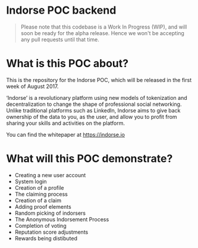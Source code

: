 # Indorse POC backend

> Please note that this codebase is a Work In Progress (WIP), and will soon be ready for the alpha release. Hence we won't be accepting any pull requests until that time.

What is this POC about?
=========================

This is the repository for the Indorse POC, which will be released in the first week of August 2017. 

‘Indorse’ is a revolutionary platform using new models of tokenization and decentralization to change the shape of professional social networking. Unlike traditional platforms such as LinkedIn, Indorse aims to give back ownership of the data to you, as the user, and allow you to profit from sharing your skills and activities on the platform.

You can find the whitepaper at https://indorse.io

What will this POC demonstrate?
=========================

* Creating a new user account
* System login
* Creation of a profile
* The claiming process
* Creation of a claim
* Adding proof elements
* Random picking of indorsers
* The Anonymous Indorsement Process
* Completion of voting
* Reputation score adjustments
* Rewards being distibuted
